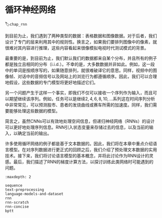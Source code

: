 # 循环神经网络
:label:`chap_rnn`

到目前为止，我们遇到了两种类型的数据：表格数据和图像数据。对于后者，我们设计了专门的层来利用其中的规则性。换言之，如果我们要排列图像中的像素，就很难对其内容进行推理，这些内容看起来很像模拟电视时代测试模式的背景。

最重要的是，到目前为止，我们默认我们的数据都来自某个分布，并且所有的例子都是独立且相同的分布（i.i.d.）。不幸的是，大多数数据并非如此。例如，这一段中的单词是按顺序写的，如果随意排列，就很难破译它的意思。同样，视频中的图像帧、对话中的音频信号以及网站上的浏览行为都遵循顺序。因此，我们可以合理地假设，这些数据的专门模型将更好地描述它们。

另一个问题产生于这样一个事实，即我们不仅可以接收一个序列作为输入，而且可以期望继续该序列。例如，任务可以是继续$2, 4, 6, 8, 10, \ldots$系列这在时间序列分析中非常常见，可以预测股市、患者的发烧曲线或赛车所需的加速度。同样，我们需要能够处理这些数据的模型。

简言之，虽然CNNs可以有效地处理空间信息，但递归神经网络（RNNs）的设计可以更好地处理序列信息。RNN引入状态变量来存储过去的信息，以及当前的输入，以确定当前的输出。

许多使用循环网络的例子都是基于文本数据的。因此，我们将在本章中重点介绍语言模型。在对序列数据进行更正式的回顾之后，我们介绍了预处理文本数据的实用技术。接下来，我们将讨论语言模型的基本概念，并将此讨论作为RNN设计的灵感。最后，我们描述了RNN的梯度计算方法，以探讨训练此类网络时可能遇到的问题。

```toc
:maxdepth: 2

sequence
text-preprocessing
language-models-and-dataset
rnn
rnn-scratch
rnn-concise
bptt
```
